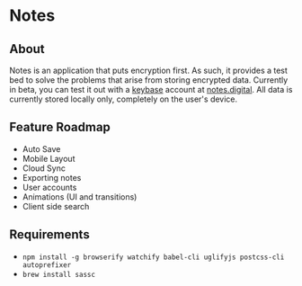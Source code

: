 # Notes

## About

Notes is an application that puts encryption first. As such, it provides a test bed to solve the problems that arise from storing encrypted data. Currently in beta, you can test it out with a [keybase](https://keybase.io) account at [notes.digital](https://notes.digital). All data is currently stored locally only, completely on the user's device.

## Feature Roadmap

- Auto Save
- Mobile Layout
- Cloud Sync
- Exporting notes
- User accounts
- Animations (UI and transitions)
- Client side search

## Requirements

- `npm install -g browserify watchify babel-cli uglifyjs postcss-cli autoprefixer`
- `brew install sassc` 
